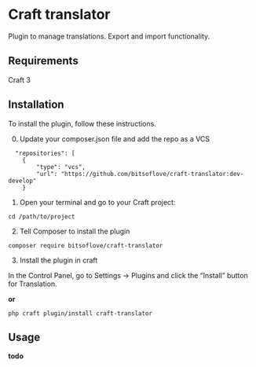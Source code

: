 # Craft translator

Plugin to manage translations. Export and import functionality.

## Requirements

Craft 3

## Installation

To install the plugin, follow these instructions.

0. Update your composer.json file and add the repo as a VCS

```
  "repositories": [
    {
        "type": "vcs",
        "url": "https://github.com/bitsoflove/craft-translator:dev-develop"
    }
```

1. Open your terminal and go to your Craft project:

```shell
cd /path/to/project
```

2. Tell Composer to install the plugin

```shell
composer require bitsoflove/craft-translator
```

3. Install the plugin in craft

In the Control Panel, go to Settings → Plugins and click the “Install” button for Translation.

**or**

```shell
php craft plugin/install craft-translator
```

## Usage

**todo**
